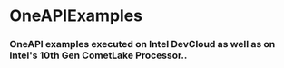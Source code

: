 # OneAPIExamples

### OneAPI examples executed on Intel DevCloud as well as on Intel's 10th Gen CometLake Processor..

